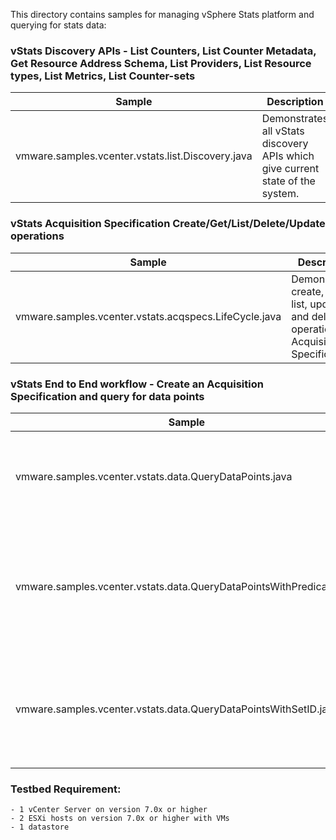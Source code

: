 This directory contains samples for managing vSphere Stats platform and querying for stats data:

### vStats Discovery APIs - List Counters, List Counter Metadata, Get Resource Address Schema, List Providers, List Resource types, List Metrics, List Counter-sets
Sample                                                                      | Description
----------------------------------------------------------------------------|----------------------------------------------------------------------------------------------------------
vmware.samples.vcenter.vstats.list.Discovery.java                           | Demonstrates all vStats discovery APIs which give current state of the system.


### vStats Acquisition Specification Create/Get/List/Delete/Update operations
Sample                                                                      | Description
----------------------------------------------------------------------------|----------------------------------------------------------------------------------------------------------------
vmware.samples.vcenter.vstats.acqspecs.LifeCycle.java                       | Demonstrates create, get, list, update and delete operations of Acquisition Specifications.


### vStats End to End workflow - Create an Acquisition Specification and query for data points
Sample                                                                      | Description
----------------------------------------------------------------------------|----------------------------------------------------------------------------------------------------------
vmware.samples.vcenter.vstats.data.QueryDataPoints.java                     | Demonstrates creation of Acquisition Specification and query for data points filtered by cid.
vmware.samples.vcenter.vstats.data.QueryDataPointsWithPredicate.java        | Demonstrates creation of Acquisition Specification using QueryPredicate "ALL" and query for data points filtered by cid.
vmware.samples.vcenter.vstats.data.QueryDataPointsWithSetID.java            | Demonstrates creation of Acquisition Specification using Counter SetId and query for data points filtered by resource.


### Testbed Requirement:
    - 1 vCenter Server on version 7.0x or higher
    - 2 ESXi hosts on version 7.0x or higher with VMs
    - 1 datastore
